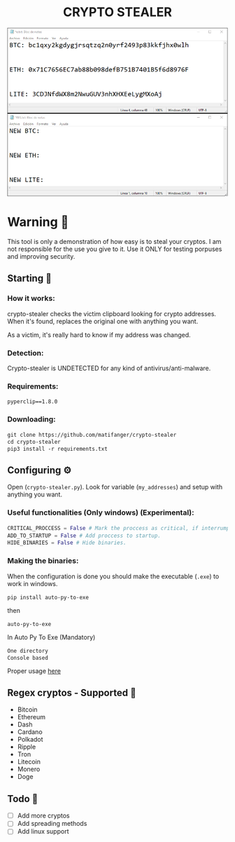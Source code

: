 <h1 align="center">CRYPTO STEALER</h1>

<img src=".github/using.gif"></img>

# Warning 📌
This tool is only a demonstration of how easy is to steal your cryptos. I am not responsible for the use you give to it.
Use it ONLY for testing porpuses and improving security.

## Starting 🚀

### How it works:
crypto-stealer checks the victim clipboard looking for crypto addresses. When it's found, replaces the original one with anything you want.

As a victim, it's really hard to know if my address was changed.

### Detection:
Crypto-stealer is UNDETECTED for any kind of antivirus/anti-malware.

### Requirements:
```
pyperclip==1.8.0
```

### Downloading:
```
git clone https://github.com/matifanger/crypto-stealer
cd crypto-stealer
pip3 install -r requirements.txt 
```

## Configuring ⚙️
Open (`crypto-stealer.py`).
Look for variable (`my_addresses`) and setup with anything you want.

### Useful functionalities (Only windows) (Experimental):
```py
CRITICAL_PROCCESS = False # Mark the proccess as critical, if interrumpted, blue screen appears.
ADD_TO_STARTUP = False # Add proccess to startup.
HIDE_BINARIES = False # Hide binaries.
```

### Making the binaries:
When the configuration is done you should make the executable (`.exe`) to work in windows.
```
pip install auto-py-to-exe
```
then
```
auto-py-to-exe
```
In Auto Py To Exe (Mandatory)

```
One directory
Console based
```

Proper usage [here](https://pypi.org/project/auto-py-to-exe/)

## Regex cryptos - Supported 📖

- Bitcoin
- Ethereum
- Dash
- Cardano
- Polkadot
- Ripple
- Tron
- Litecoin
- Monero
- Doge

## Todo 📄

- [ ] Add more cryptos
- [ ] Add spreading methods
- [ ] Add linux support
